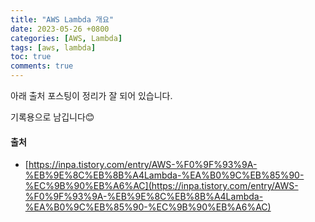 ```yaml
---
title: "AWS Lambda 개요"
date: 2023-05-26 +0800
categories: [AWS, Lambda]
tags: [aws, lambda]
toc: true
comments: true
---
```


아래 출처 포스팅이 정리가 잘 되어 있습니다. 

기록용으로 남깁니다😊

#### 출처
- [https://inpa.tistory.com/entry/AWS-%F0%9F%93%9A-%EB%9E%8C%EB%8B%A4Lambda-%EA%B0%9C%EB%85%90-%EC%9B%90%EB%A6%AC](https://inpa.tistory.com/entry/AWS-%F0%9F%93%9A-%EB%9E%8C%EB%8B%A4Lambda-%EA%B0%9C%EB%85%90-%EC%9B%90%EB%A6%AC)